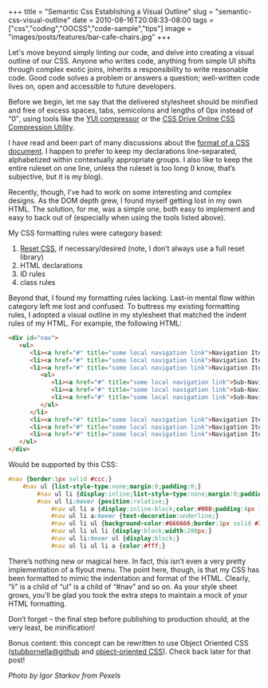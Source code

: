 +++
title         = "Semantic Css Establishing a Visual Outline"
slug          = "semantic-css-visual-outline"
date          = 2010-08-16T20:08:33-08:00
tags          = ["css","coding","OOCSS","code-sample","tips"]
image         = "images/posts/features/bar-cafe-chairs.jpg"
+++

Let's move beyond simply linting our code, and delve into creating a visual outline of our CSS.<!--more-->  Anyone who writes code, anything from simple UI shifts through complex exotic joins, inherits a responsibility to write reasonable code.  Good code solves a problem or answers a question; well-written code lives on, open and accessible to future developers.

Before we begin, let me say that the delivered stylesheet should be minified and free of excess spaces, tabs, semicolons and lengths of 0px instead of “0″, using tools like the [YUI compressor](http://developer.yahoo.com/yui/compressor/) or the [CSS Drive Online CSS Compression Utility](http://www.cssdrive.com/index.php/main/csscompressor/).

I have read and been part of many discussions about the [format of a CSS document](http://stackoverflow.com/questions/72911/whats-the-best-way-to-organize-css-rules).  I happen to prefer to keep my declarations line-separated, alphabetized within contextually appropriate groups.  I also like to keep the entire ruleset on one line, unless the ruleset is too long (I know, that’s subjective, but it is my blog).

Recently, though, I’ve had to work on some interesting and complex designs.  As the DOM depth grew, I found myself getting lost in my own HTML.  The solution, for me, was a simple one, both easy to implement and easy to back out of (especially when using the tools listed above).

My CSS formatting rules were category based:

1. [Reset CSS](http://developer.yahoo.com/yui/reset/), if necessary/desired (note, I don’t always use a full reset library)
1. HTML declarations
1. ID rules
1. class rules

Beyond that, I found my formatting rules lacking.  Last-in mental flow within category left me lost and confused.  To buttress my existing formatting rules, I adopted a visual outline in my stylesheet that matched the indent rules of my HTML.  For example, the following HTML:

```html
<div id="nav">
   <ul>
      <li><a href="#" title="some local navigation link">Navigation Item 1</a></li>
      <li><a href="#" title="some local navigation link">Navigation Item 2</a></li>
      <li><a href="#" title="some local navigation link">Navigation Item 3</a>
         <ul>
            <li><a href="#" title="some local navigation link">Sub-Navigation Item 1</a></li>
            <li><a href="#" title="some local navigation link">Sub-Navigation Item 2</a></li>
            <li><a href="#" title="some local navigation link">Sub-Navigation Item 3</a>
         </ul>
      </li>
      <li><a href="#" title="some local navigation link">Navigation Item 4</a></li>
      <li><a href="#" title="some local navigation link">Navigation Item 5</a></li>
      <li><a href="#" title="some local navigation link">Navigation Item 6</a></li>
   </ul>
</div>
```

Would be supported by this CSS:

```css
#nav {border:1px solid #ccc;}
	#nav ul {list-style-type:none;margin:0;padding:0;}
		#nav ul li {display:inline;list-style-type:none;margin:0;padding:0;}
		#nav ul li:hover {position:relative;}
			#nav ul li a {display:inline-block;color:#000;padding:4px 12px;text-decoration:none;}
			#nav ul li a:hover {text-decoration:underline;}
			#nav ul li ul {background-color:#666666;border:1px solid #333333;display:none;position:absolute;left:5px;top:100%;width:200px;}
			#nav ul li ul li {display:block;width:200px;}
			#nav ul li:hover ul {display:block;}
			#nav ul li ul li a {color:#fff;}
```

There’s nothing new or magical here. In fact, this isn’t even a very pretty implementation of a flyout menu. The point here, though, is that my CSS has been formatted to mimic the indentation and format of the HTML.  Clearly, “li” is a child of “ul” is a child of “#nav” and so on.  As your style sheet grows, you’ll be glad you took the extra steps to maintain a mock of your HTML formatting.

Don’t forget – the final step before publishing to production should, at the very least, be minification!

Bonus content: this concept can be rewritten to use Object Oriented CSS ([stubbornella@github](http://github.com/stubbornella/oocss/wiki) and [object-oriented CSS](http://oocss.org/)).  Check back later for that post!

*Photo by Igor Starkov from Pexels*
